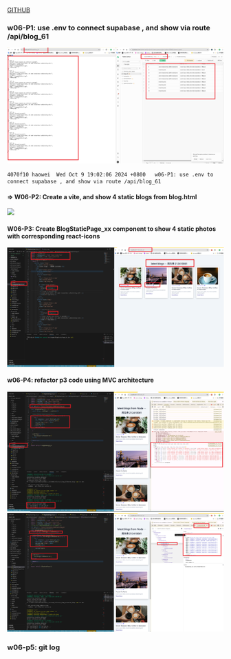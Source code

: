 [GITHUB](https://github.com/haowei212410061/1131-wp1-demo-61)

### w06-P1: use .env to connect supabase , and show via route /api/blog_61

![](w06-p1.png)

```
4070f10 haowei  Wed Oct 9 19:02:06 2024 +0800   w06-P1: use .env to connect supabase , and show via route /api/blog_61
```

#### => W06-P2: Create a vite, and show 4 static blogs from blog.html

![](w06-p2-1.png)

#### W06-P3: Create BlogStaticPage_xx component to show 4 static photos with corresponding react-icons

![](w06-p3.png)

#### w06-P4: refactor p3 code using MVC architecture

![](w06-p4-1.png)
![](w06-p4-2.png)

### w06-p5: git log

```

```
